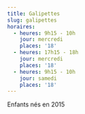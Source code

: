 ```yaml
---
title: Galipettes
slug: galipettes
horaires:
  - heures: 9h15 - 10h
    jour: mercredi
    places: '18'
  - heures: 17h15 - 18h
    jour: mercredi
    places: '18'
  - heures: 9h15 - 10h
    jour: samedi
    places: '18'
---
```

Enfants nés en 2015
